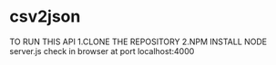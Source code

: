 # csv2json
TO RUN THIS API 
1.CLONE THE REPOSITORY
2.NPM INSTALL
NODE server.js
check in browser at port localhost:4000
